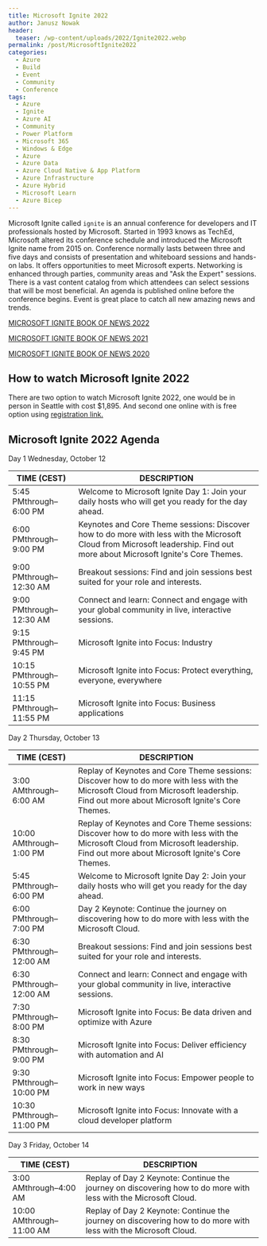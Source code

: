 ```yaml
---
title: Microsoft Ignite 2022
author: Janusz Nowak
header:
  teaser: /wp-content/uploads/2022/Ignite2022.webp
permalink: /post/MicrosoftIgnite2022
categories:
  - Azure
  - Build
  - Event
  - Community
  - Conference
tags:
  - Azure
  - Ignite
  - Azure AI
  - Community
  - Power Platform
  - Microsoft 365
  - Windows & Edge
  - Azure
  - Azure Data
  - Azure Cloud Native & App Platform
  - Azure Infrastructure
  - Azure Hybrid
  - Microsoft Learn
  - Azure Bicep
---
```


Microsoft Ignite called `ignite` is an annual conference for developers and IT professionals hosted by Microsoft. Started in 1993 knows as TechEd, Microsoft altered its conference schedule and introduced the Microsoft Ignite name from 2015 on. Conference normally lasts between three and five days and consists of presentation and whiteboard sessions and hands-on labs. It offers opportunities to meet Microsoft experts. Networking is enhanced through parties, community areas and "Ask the Expert" sessions. There is a vast content catalog from which attendees can select sessions that will be most beneficial. An agenda is published online before the conference begins.
Event is great place to catch all new amazing news and trends.

[MICROSOFT IGNITE BOOK OF NEWS 2022](https://news.microsoft.com/ignite-2022-book-of-news/)

[MICROSOFT IGNITE BOOK OF NEWS 2021](https://news.microsoft.com/ignite-november-2021-book-of-news/)

[MICROSOFT IGNITE BOOK OF NEWS 2020](https://news.microsoft.com/ignite-2020-book-of-news/)

## How to watch Microsoft Ignite 2022

There are two option to watch Microsoft Ignite 2022, one would be in person in Seattle with cost $1,895. And second one online with is free option using [registration link.](https://register.ignite.microsoft.com/)

## Microsoft Ignite 2022 Agenda

Day 1 Wednesday, October 12

|TIME (CEST) | DESCRIPTION |
|-|-|
|5:45 PMthrough–6:00 PM|Welcome to Microsoft Ignite Day 1: Join your daily hosts who will get you ready for the day ahead.|
|6:00 PMthrough–9:00 PM|Keynotes and Core Theme sessions: Discover how to do more with less with the Microsoft Cloud from Microsoft leadership. Find out more about Microsoft Ignite's Core Themes.|
|9:00 PMthrough–12:30 AM|Breakout sessions: Find and join sessions best suited for your role and interests.|
|9:00 PMthrough–12:30 AM|Connect and learn: Connect and engage with your global community in live, interactive sessions.|
|9:15 PMthrough–9:45 PM|Microsoft Ignite into Focus: Industry|
|10:15 PMthrough–10:55 PM|Microsoft Ignite into Focus: Protect everything, everyone, everywhere|
|11:15 PMthrough–11:55 PM|Microsoft Ignite into Focus: Business applications|


Day 2 Thursday, October 13

|TIME (CEST) | DESCRIPTION |
|-|-|
|3:00 AMthrough–6:00 AM|Replay of Keynotes and Core Theme sessions: Discover how to do more with less with the Microsoft Cloud from Microsoft leadership. Find out more about Microsoft Ignite's Core Themes.|
|10:00 AMthrough–1:00 PM|Replay of Keynotes and Core Theme sessions: Discover how to do more with less with the Microsoft Cloud from Microsoft leadership. Find out more about Microsoft Ignite's Core Themes.|
|5:45 PMthrough–6:00 PM|Welcome to Microsoft Ignite Day 2: Join your daily hosts who will get you ready for the day ahead.|
|6:00 PMthrough–7:00 PM|Day 2 Keynote: Continue the journey on discovering how to do more with less with the Microsoft Cloud.|
|6:30 PMthrough–12:00 AM|Breakout sessions: Find and join sessions best suited for your role and interests.|
|6:30 PMthrough–12:00 AM|Connect and learn: Connect and engage with your global community in live, interactive sessions.|
|7:30 PMthrough–8:00 PM|Microsoft Ignite into Focus: Be data driven and optimize with Azure|
|8:30 PMthrough–9:00 PM|Microsoft Ignite into Focus: Deliver efficiency with automation and AI|
|9:30 PMthrough–10:00 PM|Microsoft Ignite into Focus: Empower people to work in new ways|
|10:30 PMthrough–11:00 PM|Microsoft Ignite into Focus: Innovate with a cloud developer platform|

Day 3 Friday, October 14

|TIME (CEST) | DESCRIPTION |
|-|-|
|3:00 AMthrough–4:00 AM|Replay of Day 2 Keynote: Continue the journey on discovering how to do more with less with the Microsoft Cloud.|
|10:00 AMthrough–11:00 AM|Replay of Day 2 Keynote: Continue the journey on discovering how to do more with less with the Microsoft Cloud.|